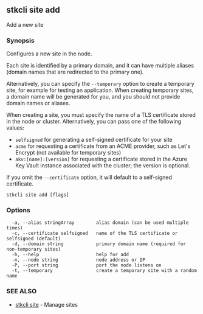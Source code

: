 ## stkcli site add

Add a new site

### Synopsis

Configures a new site in the node.

Each site is identified by a primary domain, and it can have multiple aliases (domain names that are redirected to the primary one).

Alternatively, you can specify the `--temporary` option to create a temporary site, for example for testing an application. When creating temporary sites, a domain name will be generated for you, and you should not provide domain names or aliases.

When creating a site, you must specify the name of a TLS certificate stored in the node or cluster. Alternatively, you can pass one of the following values:

  - `selfsigned` for generating a self-signed certificate for your site
  - `acme` for requesting a certificate from an ACME provider, such as Let's Encrypt (not available for temporary sites)
  - `akv:[name]:[version]` for requesting a certificate stored in the Azure Key Vault instance associated with the cluster; the version is optional.

If you omit the `--certificate` option, it will default to a self-signed certificate.


```
stkcli site add [flags]
```

### Options

```
  -a, --alias stringArray        alias domain (can be used multiple times)
  -c, --certificate selfsigned   name of the TLS certificate or selfsigned (default)
  -d, --domain string            primary domain name (required for non-temporary sites)
  -h, --help                     help for add
  -n, --node string              node address or IP
  -P, --port string              port the node listens on
  -t, --temporary                create a temporary site with a random name
```

### SEE ALSO

* [stkcli site](stkcli_site.md)	 - Manage sites

